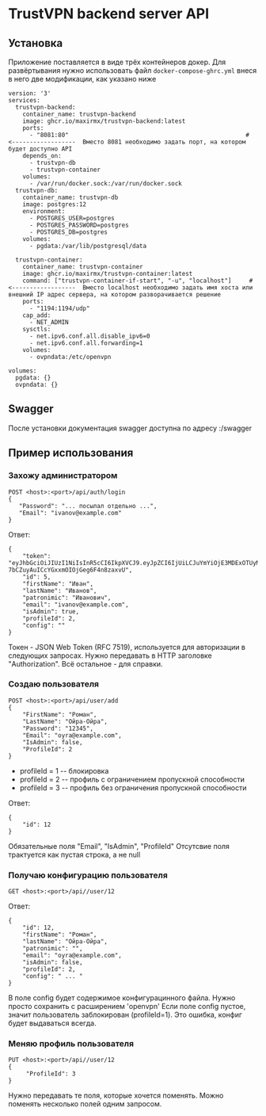 # TrustVPN backend server API
## Установка
Приложение поставляется в виде трёх контейнеров докер.
Для развёртывания нужно использовать файл ```docker-compose-ghrc.yml```  внеся в него две модификации, как указано ниже

```
version: '3'
services:
  trustvpn-backend:
    container_name: trustvpn-backend
    image: ghcr.io/maxirmx/trustvpn-backend:latest
    ports:
      - "8081:80"                                                  # <------------------  Вместо 8081 необходимо задать порт, на котором будет доступно API
    depends_on:
      - trustvpn-db
      - trustvpn-container
    volumes:
      - /var/run/docker.sock:/var/run/docker.sock
  trustvpn-db:
    container_name: trustvpn-db
    image: postgres:12
    environment:
      - POSTGRES_USER=postgres
      - POSTGRES_PASSWORD=postgres
      - POSTGRES_DB=postgres
    volumes:
      - pgdata:/var/lib/postgresql/data

  trustvpn-container:
    container_name: trustvpn-container
    image: ghcr.io/maxirmx/trustvpn-container:latest
    command: ["trustvpn-container-if-start", "-u", "localhost"]     # <------------------  Вместо localhost необходимо задать имя хоста или внешний IP адрес сервера, на котором разворачивается решение
    ports:
      - "1194:1194/udp"
    cap_add:
      - NET_ADMIN
    sysctls:
      - net.ipv6.conf.all.disable_ipv6=0
      - net.ipv6.conf.all.forwarding=1
    volumes:
      - ovpndata:/etc/openvpn

volumes:
  pgdata: {}
  ovpndata: {}
```



## Swagger
После установки документация swagger доступна по адресу <host>:<port>/swagger

## Пример использования
### Захожу администратором

```
POST <host>:<port>/api/auth/login
{
   "Password": "... посылал отдельно ...",
   "Email": "ivanov@example.com"
}
```
Ответ:
```
{
    "token": "eyJhbGciOiJIUzI1NiIsInR5cCI6IkpXVCJ9.eyJpZCI6IjUiLCJuYmYiOjE3MDExOTUyMDYsImV4cCI6MTcwMTgwMDAwNiwiaWF0IjoxNzAxMTk1MjA2fQ.ZF21pHD4C-7bCZuyAuICcYGxxmOIOjGeg6F4n8zaxvU",
    "id": 5,
    "firstName": "Иван",
    "lastName": "Иванов",
    "patronimic": "Иванович",
    "email": "ivanov@example.com",
    "isAdmin": true,
    "profileId": 2,
    "config": ""
}
```
Токен - JSON Web Token (RFC 7519), используется для авторизации в следующих запросах. Нужно передавать в HTTP заголовке "Authorization". Всё остальноe - для справки.

### Создаю пользователя
```
POST <host>:<port>/api/user/add
{
    "FirstName": "Роман",
    "LastName": "Ойра-Ойра",
    "Password": "12345",
    "Email": "oyra@example.com",
    "IsAdmin": false,
    "ProfileId": 2
}
```

* profileId = 1   --  блокировка
* profileId = 2   --  профиль с ограничением пропускной способности
* profileId = 3   --  профиль без ограничения пропускной способности

Ответ:
```
{
    "id": 12
}
```
Обязательные поля "Email", "IsAdmin", "ProfileId"
Отсутсвие поля трактуется как пустая строка, а не null

### Получаю конфигурацию пользователя
```
GET <host>:<port>/api//user/12
```
Ответ:
```
{
    "id": 12,
    "firstName": "Роман",
    "lastName": "Ойра-Ойра",
    "patronimic": "",
    "email": "oyra@example.com",
    "isAdmin": false,
    "profileId": 2,
    "config": " ... "
}
```
В поле config будет содержимое конфигурацинного файла. Нужно просто сохранить с расширением  'openvpn'
Eсли поле config пустое, значит пользователь заблокирован (profileId=1). Это ошибка, конфиг будет выдаваться всегда.

### Меняю профиль пользователя
```
PUT <host>:<port>/api//user/12
{
     "ProfileId": 3
}
```
Нужно передавать те поля, которые хочется поменять. Можно поменять несколько полей одним запросом.
